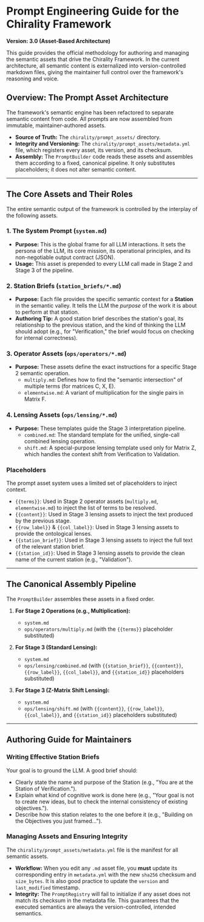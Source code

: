 # Prompt Engineering Guide for the Chirality Framework

**Version: 3.0 (Asset-Based Architecture)**

This guide provides the official methodology for authoring and managing the semantic assets that drive the Chirality Framework. In the current architecture, all semantic content is externalized into version-controlled markdown files, giving the maintainer full control over the framework's reasoning and voice.

## Overview: The Prompt Asset Architecture

The framework's semantic engine has been refactored to separate semantic content from code. All prompts are now assembled from immutable, maintainer-authored assets.

-   **Source of Truth:** The `chirality/prompt_assets/` directory.
-   **Integrity and Versioning:** The `chirality/prompt_assets/metadata.yml` file, which registers every asset, its version, and its checksum.
-   **Assembly:** The `PromptBuilder` code reads these assets and assembles them according to a fixed, canonical pipeline. It only substitutes placeholders; it does not alter semantic content.

---

## The Core Assets and Their Roles

The entire semantic output of the framework is controlled by the interplay of the following assets.

### 1. The System Prompt (`system.md`)

-   **Purpose:** This is the global frame for all LLM interactions. It sets the persona of the LLM, its core mission, its operational principles, and its non-negotiable output contract (JSON).
-   **Usage:** This asset is prepended to every LLM call made in Stage 2 and Stage 3 of the pipeline.

### 2. Station Briefs (`station_briefs/*.md`)

-   **Purpose:** Each file provides the specific semantic context for a **Station** in the semantic valley. It tells the LLM the *purpose* of the work it is about to perform at that station.
-   **Authoring Tip:** A good station brief describes the station's goal, its relationship to the previous station, and the kind of thinking the LLM should adopt (e.g., for "Verification," the brief would focus on checking for internal correctness).

### 3. Operator Assets (`ops/operators/*.md`)

-   **Purpose:** These assets define the exact instructions for a specific Stage 2 semantic operation.
    -   `multiply.md`: Defines how to find the "semantic intersection" of multiple terms (for matrices C, X, E).
    -   `elementwise.md`: A variant of multiplication for the single pairs in Matrix F.

### 4. Lensing Assets (`ops/lensing/*.md`)

-   **Purpose:** These templates guide the Stage 3 interpretation pipeline.
    -   `combined.md`: The standard template for the unified, single-call combined lensing operation.
    -   `shift.md`: A special-purpose lensing template used only for Matrix Z, which handles the context shift from Verification to Validation.

### Placeholders

The prompt asset system uses a limited set of placeholders to inject context.

-   `{{terms}}`: Used in Stage 2 operator assets (`multiply.md`, `elementwise.md`) to inject the list of terms to be resolved.
-   `{{content}}`: Used in Stage 3 lensing assets to inject the text produced by the previous stage.
-   `{{row_label}}` & `{{col_label}}`: Used in Stage 3 lensing assets to provide the ontological lenses.
-   `{{station_brief}}`: Used in Stage 3 lensing assets to inject the full text of the relevant station brief.
-   `{{station_id}}`: Used in Stage 3 lensing assets to provide the clean name of the current station (e.g., "Validation").

---

## The Canonical Assembly Pipeline

The `PromptBuilder` assembles these assets in a fixed order.

1.  **For Stage 2 Operations (e.g., Multiplication):**
    -   `system.md`
    -   `ops/operators/multiply.md` (with the `{{terms}}` placeholder substituted)

2.  **For Stage 3 (Standard Lensing):**
    -   `system.md`
    -   `ops/lensing/combined.md` (with `{{station_brief}}`, `{{content}}`, `{{row_label}}`, `{{col_label}}`, and `{{station_id}}` placeholders substituted)

3.  **For Stage 3 (Z-Matrix Shift Lensing):**
    -   `system.md`
    -   `ops/lensing/shift.md` (with `{{content}}`, `{{row_label}}`, `{{col_label}}`, and `{{station_id}}` placeholders substituted)

---

## Authoring Guide for Maintainers

### Writing Effective Station Briefs

Your goal is to ground the LLM. A good brief should:
-   Clearly state the name and purpose of the Station (e.g., "You are at the Station of Verification.").
-   Explain what kind of cognitive work is done here (e.g., "Your goal is not to create new ideas, but to check the internal consistency of existing objectives.").
-   Describe how this station relates to the one before it (e.g., "Building on the Objectives you just framed...").

### Managing Assets and Ensuring Integrity

The `chirality/prompt_assets/metadata.yml` file is the manifest for all semantic assets.
-   **Workflow:** When you edit any `.md` asset file, you **must** update its corresponding entry in `metadata.yml` with the new `sha256` checksum and `size_bytes`. It is also good practice to update the `version` and `last_modified` timestamp.
-   **Integrity:** The `PromptRegistry` will fail to initialize if any asset does not match its checksum in the metadata file. This guarantees that the executed semantics are always the version-controlled, intended semantics.
